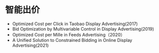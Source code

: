 # 智能出价

- Optimized Cost per Click in Taobao Display Advertising(2017)
- Bid Optimization by Multivariable Control in Display Advertising(2019)
- Optimized Cost per Mille in Feeds Advertising（2020）
- A Unified Solution to Constrained Bidding in Online Display Advertising(2021)
